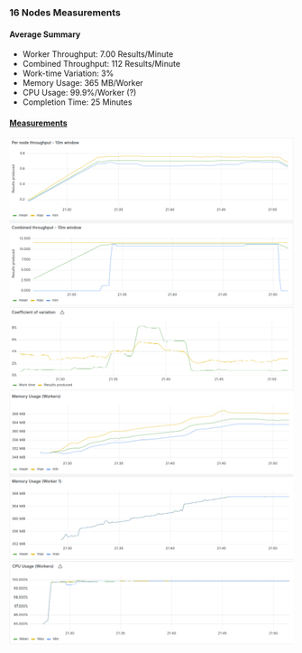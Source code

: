 ### 16 Nodes Measurements

#### Average Summary

- Worker Throughput: 7.00 Results/Minute
- Combined Throughput: 112 Results/Minute
- Work-time Variation: 3%
- Memory Usage: 365 MB/Worker
- CPU Usage: 99.9%/Worker (?)
- Completion Time: 25 Minutes

#### [Measurements](https://snapshots.raintank.io/dashboard/snapshot/F2kd3cimbmDzuRjOW5yp4DyfjaSQ8CcR?orgId=2)

![throughput](throughput.png)
![variation](variation.png)
![memory](memory.png)
![cpu](cpu.png)
